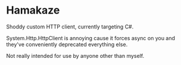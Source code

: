 # Hamakaze

Shoddy custom HTTP client, currently targeting C#.

System.Http.HttpClient is annoying cause it forces async on you and they've conveniently deprecated everything else.

Not really intended for use by anyone other than myself.
